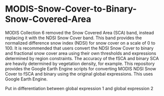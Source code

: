 # MODIS-Snow-Cover-to-Binary-Snow-Covered-Area
MODIS Collection 6 removed the Snow Covered Area (SCA) band, instead replacing it with the NDSI Snow Cover band. This band provides the normalized difference snow index (NDSI) for snow cover on a scale of 0 to 100. It is recommended that users convert the NDSI Snow Cover to binary and fractional snow cover area using their own thresholds and expressions determined by region constraints. The accuracy of the fSCA and binary SCA are heavily determined by vegetation density, for example. This repository provides the Google Earth Engine scripts for converting MODIS NDSI Snow Cover to fSCA and binary using the original global expressions. This uses Google Earth Engine.



Put in differentiation between global expression 1 and global expression 2
